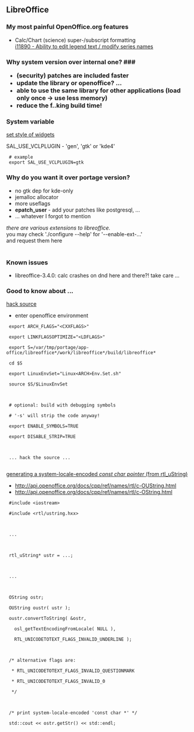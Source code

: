 ## LibreOffice ##

### My most painful OpenOffice.org features ###

  * Calc/Chart (science) super-/subscript formatting<br>
<a href='http://qa.openoffice.org/issues/show_bug.cgi?id=11890'>i11890 - Ability to edit legend text / modify series names</a></li></ul>


<h3>Why system version over internal one? ###

  * (security) patches are included faster
  * update the library or openoffice? ...
  * able to use the same library for other applications (load only once → use less memory)
  * reduce the f..king build time!


### System variable ###

<u>set style of widgets</u>

SAL\_USE\_VCLPLUGIN - 'gen', 'gtk' or 'kde4'

```
 # example
 export SAL_USE_VCLPLUGIN=gtk
```

### Why do you want it over portage version? ###
  * no gtk dep for kde-only
  * jemalloc allocator
  * more useflags
  * **epatch\_user** - add your patches like postgresql, ...
  * ... whatever I forgot to mention

_there are various extensions to libreoffice._<br>
you may check './configure --help' for '--enable-ext-...'<br>
and request them here<br>
<br>
<h3>Known issues</h3>

<ul><li>libreoffice-3.4.0: calc crashes on dnd here and there?! take care ...</li></ul>


<h3>Good to know about ...</h3>

<u>hack source</u>

<ul><li>enter openoffice environment</li></ul>

<pre><code> export ARCH_FLAGS="&lt;CXXFLAGS&gt;"<br>
 export LINKFLAGSOPTIMIZE="&lt;LDFLAGS&gt;"<br>
 export S=/var/tmp/portage/app-office/libreoffice*/work/libreoffice*/build/libreoffice*<br>
 cd $S<br>
 export LinuxEnvSet="Linux&lt;ARCH&gt;Env.Set.sh"<br>
 source $S/$LinuxEnvSet<br>
<br>
 # optional: build with debugging symbols<br>
 # '-s' will strip the code anyway!<br>
 export ENABLE_SYMBOLS=TRUE<br>
 export DISABLE_STRIP=TRUE<br>
<br>
 ... hack the source ...<br>
</code></pre>

<u>generating a system-locale-encoded <i>const char pointer</i> (from rtl_uString)</u>

<ul><li><a href='http://api.openoffice.org/docs/cpp/ref/names/rtl/c-OUString.html'>http://api.openoffice.org/docs/cpp/ref/names/rtl/c-OUString.html</a>
</li><li><a href='http://api.openoffice.org/docs/cpp/ref/names/rtl/c-OString.html'>http://api.openoffice.org/docs/cpp/ref/names/rtl/c-OString.html</a></li></ul>

<pre><code> #include &lt;iostream&gt;<br>
 #include &lt;rtl/ustring.hxx&gt;<br>
 <br>
 ...<br>
 <br>
 rtl_uString* ustr = ...;<br>
 <br>
 ...<br>
 <br>
 OString ostr;<br>
 OUString oustr( ustr );<br>
 oustr.convertToString( &amp;ostr,<br>
   osl_getTextEncodingFromLocale( NULL ),<br>
   RTL_UNICODETOTEXT_FLAGS_INVALID_UNDERLINE );<br>
 <br>
 /* alternative flags are:<br>
  * RTL_UNICODETOTEXT_FLAGS_INVALID_QUESTIONMARK<br>
  * RTL_UNICODETOTEXT_FLAGS_INVALID_0<br>
  */<br>
 <br>
 /* print system-locale-encoded 'const char *' */<br>
 std::cout &lt;&lt; ostr.getStr() &lt;&lt; std::endl;<br>
</code></pre>